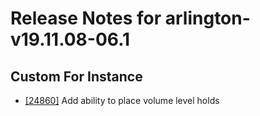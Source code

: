 
# Release Notes for arlington-v19.11.08-06.1

## Custom For Instance

- [[24860]](http://bugs.koha-community.org/bugzilla3/show_bug.cgi?id=24860) Add ability to place volume level holds


